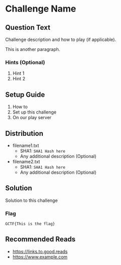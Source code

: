 # Challenge Name

## Question Text

Challenge description and how to play (if applicable).

This is another paragraph.

### Hints (Optional)
1. Hint 1
2. Hint 2

## Setup Guide
1. How to
2. Set up this challenge
3. On our play server

## Distribution
- filename1.txt
    - SHA1: `SHA1 Hash here`
    - Any additional description (Optional)
- filename2.txt
    - SHA1: `SHA1 Hash here`
    - Any additional description (Optional)

## Solution
Solution to this challenge

### Flag
`GCTF{This is the flag}`

## Recommended Reads
* https://links.to.good.reads
* https://www.example.com